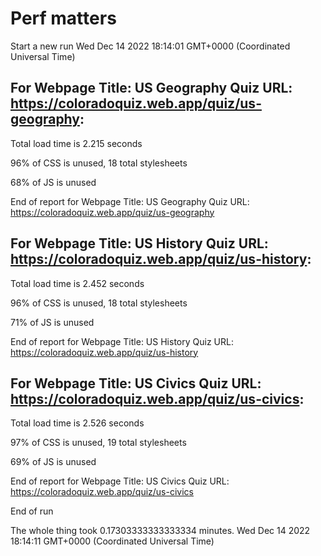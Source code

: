 # Perf matters


Start a new run
Wed Dec 14 2022 18:14:01 GMT+0000 (Coordinated Universal Time)








## For Webpage Title: US Geography Quiz URL: https://coloradoquiz.web.app/quiz/us-geography: 


Total load time is 2.215 seconds


96% of CSS is unused, 18 total stylesheets


68% of JS is unused


End of report for Webpage Title: US Geography Quiz URL: https://coloradoquiz.web.app/quiz/us-geography




## For Webpage Title: US History Quiz URL: https://coloradoquiz.web.app/quiz/us-history: 


Total load time is 2.452 seconds


96% of CSS is unused, 18 total stylesheets


71% of JS is unused


End of report for Webpage Title: US History Quiz URL: https://coloradoquiz.web.app/quiz/us-history




## For Webpage Title: US Civics Quiz URL: https://coloradoquiz.web.app/quiz/us-civics: 


Total load time is 2.526 seconds


97% of CSS is unused, 19 total stylesheets


69% of JS is unused


End of report for Webpage Title: US Civics Quiz URL: https://coloradoquiz.web.app/quiz/us-civics


End of run


The whole thing took 0.17303333333333334 minutes.
Wed Dec 14 2022 18:14:11 GMT+0000 (Coordinated Universal Time)




